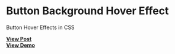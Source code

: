 # Button Background Hover Effect
Button Hover Effects in CSS

<a href="https://designdrastic.com/snippet/button-background-hover-effects"><strong>View Post</strong></a>
<br />
<a href="https://designdrastic.com/post/demo/button-background-hover-effects"><strong>View Demo</strong></a>
